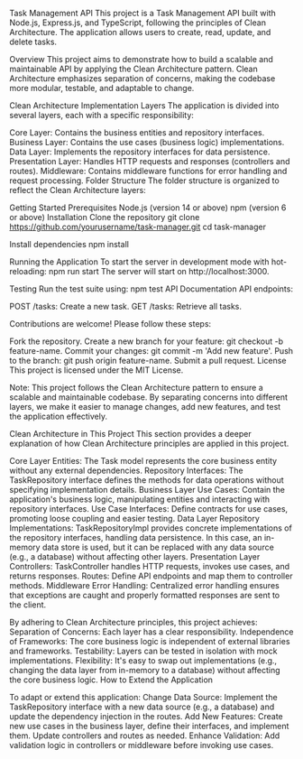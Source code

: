 Task Management API
This project is a Task Management API built with Node.js, Express.js, and TypeScript, following the principles of Clean Architecture. The application allows users to create, read, update, and delete tasks.

Overview
This project aims to demonstrate how to build a scalable and maintainable API by applying the Clean Architecture pattern. Clean Architecture emphasizes separation of concerns, making the codebase more modular, testable, and adaptable to change.

Clean Architecture Implementation
Layers
The application is divided into several layers, each with a specific responsibility:

Core Layer: Contains the business entities and repository interfaces.
Business Layer: Contains the use cases (business logic) implementations.
Data Layer: Implements the repository interfaces for data persistence.
Presentation Layer: Handles HTTP requests and responses (controllers and routes).
Middleware: Contains middleware functions for error handling and request processing.
Folder Structure
The folder structure is organized to reflect the Clean Architecture layers:

Getting Started
Prerequisites
Node.js (version 14 or above)
npm (version 6 or above)
Installation
Clone the repository
git clone https://github.com/yourusername/task-manager.git
cd task-manager

Install dependencies
npm install

Running the Application
To start the server in development mode with hot-reloading:
npm run start
The server will start on http://localhost:3000.

Testing
Run the test suite using:
npm test
API Documentation
API endpoints:

POST /tasks: Create a new task.
GET /tasks: Retrieve all tasks.

Contributions are welcome! Please follow these steps:

Fork the repository.
Create a new branch for your feature: git checkout -b feature-name.
Commit your changes: git commit -m 'Add new feature'.
Push to the branch: git push origin feature-name.
Submit a pull request.
License
This project is licensed under the MIT License.

Note: This project follows the Clean Architecture pattern to ensure a scalable and maintainable codebase. By separating concerns into different layers, we make it easier to manage changes, add new features, and test the application effectively.

Clean Architecture in This Project
This section provides a deeper explanation of how Clean Architecture principles are applied in this project.

Core Layer
Entities: The Task model represents the core business entity without any external dependencies.
Repository Interfaces: The TaskRepository interface defines the methods for data operations without specifying implementation details.
Business Layer
Use Cases: Contain the application's business logic, manipulating entities and interacting with repository interfaces.
Use Case Interfaces: Define contracts for use cases, promoting loose coupling and easier testing.
Data Layer
Repository Implementations: TaskRepositoryImpl provides concrete implementations of the repository interfaces, handling data persistence. In this case, an in-memory data store is used, but it can be replaced with any data source (e.g., a database) without affecting other layers.
Presentation Layer
Controllers: TaskController handles HTTP requests, invokes use cases, and returns responses.
Routes: Define API endpoints and map them to controller methods.
Middleware
Error Handling: Centralized error handling ensures that exceptions are caught and properly formatted responses are sent to the client.

By adhering to Clean Architecture principles, this project achieves:
Separation of Concerns: Each layer has a clear responsibility.
Independence of Frameworks: The core business logic is independent of external libraries and frameworks.
Testability: Layers can be tested in isolation with mock implementations.
Flexibility: It's easy to swap out implementations (e.g., changing the data layer from in-memory to a database) without affecting the core business logic.
How to Extend the Application

To adapt or extend this application:
Change Data Source: Implement the TaskRepository interface with a new data source (e.g., a database) and update the dependency injection in the routes.
Add New Features: Create new use cases in the business layer, define their interfaces, and implement them. Update controllers and routes as needed.
Enhance Validation: Add validation logic in controllers or middleware before invoking use cases.
